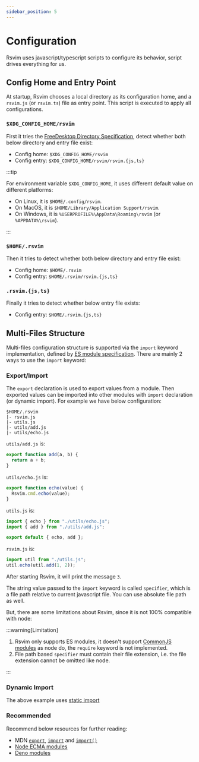 ```yaml
---
sidebar_position: 5
---
```


# Configuration

Rsvim uses javascript/typescript scripts to configure its behavior, script drives everything for us.

## Config Home and Entry Point

At startup, Rsvim chooses a local directory as its configuration home, and a `rsvim.js` (or `rsvim.ts`) file as entry point. This script is executed to apply all configurations.

### `$XDG_CONFIG_HOME/rsvim`

First it tries the [FreeDesktop Directory Specification](https://specifications.freedesktop.org/basedir-spec/latest/), detect whether both below directory and entry file exist:

- Config home: `$XDG_CONFIG_HOME/rsvim`
- Config entry: `$XDG_CONFIG_HOME/rsvim/rsvim.{js,ts}`

:::tip

For environment variable `$XDG_CONFIG_HOME`, it uses different default value on different platforms:

- On Linux, it is `$HOME/.config/rsvim`.
- On MacOS, it is `$HOME/Library/Application Support/rsvim`.
- On Windows, it is `%USERPROFILE%\AppData\Roaming\rsvim` (or `%APPDATA%\rsvim`).

:::

### `$HOME/.rsvim`

Then it tries to detect whether both below directory and entry file exist:

- Config home: `$HOME/.rsvim`
- Config entry: `$HOME/.rsvim/rsvim.{js,ts}`

### `.rsvim.{js,ts}`

Finally it tries to detect whether below entry file exists:

- Config entry: `$HOME/.rsvim.{js,ts}`

## Multi-Files Structure

Multi-files configuration structure is supported via the `import` keyword implementation, defined by [ES module specification](https://tc39.es/ecma262/#sec-modules). There are mainly 2 ways to use the `import` keyword:

### Export/Import

The `export` declaration is used to export values from a module. Then exported values can be imported into other modules with `import` declaration (or dynamic import). For example we have below configuration:

```
$HOME/.rsvim
|- rsvim.js
|- utils.js
|- utils/add.js
|- utils/echo.js
```

`utils/add.js` is:

```javascript
export function add(a, b) {
  return a + b;
}
```

`utils/echo.js` is:

```javascript
export function echo(value) {
  Rsvim.cmd.echo(value);
}
```

`utils.js` is:

```javascript
import { echo } from "./utils/echo.js";
import { add } from "./utils/add.js";

export default { echo, add };
```

`rsvim.js` is:

```javascript
import util from "./utils.js";
util.echo(util.add(1, 2));
```

After starting Rsvim, it will print the message `3`.

The string value passed to the `import` keyword is called `specifier`, which is a file path relative to current javascript file. You can use absolute file path as well.

But, there are some limitations about Rsvim, since it is not 100% compatible with node:

:::warning[Limitation]

1. Rsvim only supports ES modules, it doesn't support [CommonJS modules](https://nodejs.org/api/modules.html) as node do, the `require` keyword is not implemented.
2. File path based `specifier` must contain their file extension, i.e. the file extension cannot be omitted like node.

:::

### Dynamic Import

The above example uses [static import]()

### Recommended

Recommend below resources for further reading:

- MDN [`export`](https://developer.mozilla.org/en-US/docs/Web/JavaScript/Reference/Statements/export), [`import`](https://developer.mozilla.org/en-US/docs/Web/JavaScript/Reference/Statements/import) and [`import()`](https://developer.mozilla.org/en-US/docs/Web/JavaScript/Reference/Operators/import)
- [Node ECMA modules](https://nodejs.org/api/esm.html)
- [Deno modules](https://docs.deno.com/runtime/fundamentals/modules/)
